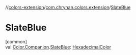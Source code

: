 //[colors-extension](../../index.md)/[com.chrynan.colors.extension](index.md)/[SlateBlue](-slate-blue.md)

# SlateBlue

[common]\
val [Color.Companion](../../../colors-core/colors-core/com.chrynan.colors/-color/-companion/index.md).[SlateBlue](-slate-blue.md): [HexadecimalColor](../../../colors-core/colors-core/com.chrynan.colors/-hexadecimal-color/index.md)

